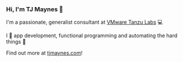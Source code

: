 ### Hi, I'm TJ Maynes 👋

I'm a passionate, generalist consultant at [VMware Tanzu Labs](https://tanzu.vmware.com/labs) 💻

I 💖 app development, functional programming and automating the hard things 🚀

Find out more at [tjmaynes.com](https://tjmaynes.com)!
